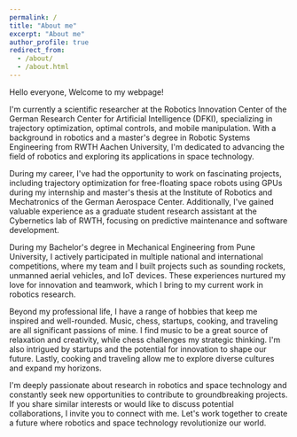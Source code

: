 ```yaml
---
permalink: /
title: "About me"
excerpt: "About me"
author_profile: true
redirect_from: 
  - /about/
  - /about.html
---
```


Hello everyone, Welcome to my webpage!

I'm currently a scientific researcher at the Robotics Innovation Center of the German Research Center for Artificial Intelligence (DFKI), specializing in trajectory optimization, optimal controls, and mobile manipulation. With a background in robotics and a master's degree in Robotic Systems Engineering from RWTH Aachen University, I'm dedicated to advancing the field of robotics and exploring its applications in space technology.

During my career, I've had the opportunity to work on fascinating projects, including trajectory optimization for free-floating space robots using GPUs during my internship and master's thesis at the Institute of Robotics and Mechatronics of the German Aerospace Center. Additionally, I've gained valuable experience as a graduate student research assistant at the Cybernetics lab of RWTH, focusing on predictive maintenance and software development.

During my Bachelor's degree in Mechanical Engineering from Pune University, I actively participated in multiple national and international competitions, where my team and I built projects such as sounding rockets, unmanned aerial vehicles, and IoT devices. These experiences nurtured my love for innovation and teamwork, which I bring to my current work in robotics research.

Beyond my professional life, I have a range of hobbies that keep me inspired and well-rounded. Music, chess, startups, cooking, and traveling are all significant passions of mine. I find music to be a great source of relaxation and creativity, while chess challenges my strategic thinking. I'm also intrigued by startups and the potential for innovation to shape our future. Lastly, cooking and traveling allow me to explore diverse cultures and expand my horizons.

I'm deeply passionate about research in robotics and space technology and constantly seek new opportunities to contribute to groundbreaking projects. If you share similar interests or would like to discuss potential collaborations, I invite you to connect with me. Let's work together to create a future where robotics and space technology revolutionize our world.
